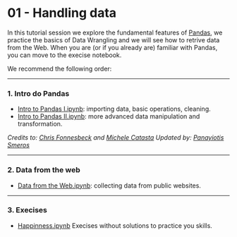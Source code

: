 # 01 - Handling data

In this tutorial session we explore the fundamental features of [Pandas](http://pandas.pydata.org/), we practice the basics of Data Wrangling and we will see how to retrive data from the Web.
When you are (or if you already are) familiar with Pandas, you can move to the execise notebook.


We recommend the following order:

---

### 1. Intro do Pandas

- [Intro to Pandas I.ipynb](https://github.com/epfl-ada/2020/blob/master/Tutorials/01%20-%20Handling%20data/Intro%20to%20Pandas%20I.ipynb): importing data, basic operations, cleaning.
- [Intro to Pandas II.ipynb](https://github.com/epfl-ada/2020/blob/master/Tutorials/01%20-%20Handling%20data/Intro%20to%20Pandas%20II.ipynb): more advanced data manipulation and transformation.

*Credits to: [Chris Fonnesbeck](https://github.com/fonnesbeck)  and [Michele Catasta](https://github.com/pirroh)*
*Updated by: [Panayiotis Smeros](https://github.com/psmeros)*

---
### 2. Data from the web

* [Data from the Web.ipynb](https://github.com/epfl-ada/2020/blob/master/Tutorials/01%20-%20Handling%20data/Data%20from%20the%20Web.ipynb): collecting data from public websites.

---
### 3. Execises

* [Happinness.ipynb](https://github.com/epfl-ada/2020/blob/master/Tutorials/01%20-%20Handling%20data/Happinness.ipynb) Execises without solutions to practice you skills.